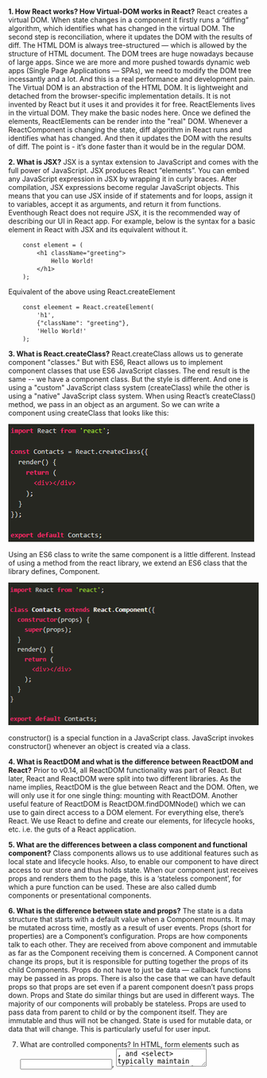 **1. How React works? How Virtual-DOM works in React?**
React creates a virtual DOM. When state changes in a component it firstly runs a “diffing” algorithm, which identifies what has changed in the virtual DOM. The second step is reconciliation, where it updates the DOM with the results of diff.
The HTML DOM is always tree-structured — which is allowed by the structure of HTML document. The DOM trees are huge nowadays because of large apps. Since we are more and more pushed towards dynamic web apps (Single Page Applications — SPAs), we need to modify the DOM tree incessantly and a lot. And this is a real performance and development pain.
The Virtual DOM is an abstraction of the HTML DOM. It is lightweight and detached from the browser-specific implementation details. It is not invented by React but it uses it and provides it for free. ReactElements lives in the virtual DOM. They make the basic nodes here. Once we defined the elements, ReactElements can be render into the "real" DOM.
Whenever a ReactComponent is changing the state, diff algorithm in React runs and identifies what has changed. And then it updates the DOM with the results of diff. The point is - it’s done faster than it would be in the regular DOM.

**2. What is JSX?**
JSX is a syntax extension to JavaScript and comes with the full power of JavaScript. JSX produces React “elements”. You can embed any JavaScript expression in JSX by wrapping it in curly braces. After compilation, JSX expressions become regular JavaScript objects. This means that you can use JSX inside of if statements and for loops, assign it to variables, accept it as arguments, and return it from functions. Eventhough React does not require JSX, it is the recommended way of describing our UI in React app.
For example, below is the syntax for a basic element in React with JSX and its equivalent without it.

```
    const element = (
        <h1 className="greeting">
            Hello World!
        </h1>
    );
```

Equivalent of the above using React.createElement

```
    const eleement = React.createElement(
        'h1',
        {"className": "greeting"},
        'Hello World!'
    );
```

**3. What is React.createClass?**
React.createClass allows us to generate component "classes." But with ES6, React allows us to implement component classes that use ES6 JavaScript classes. The end result is the same -- we have a component class. But the style is different. And one is using a "custom" JavaScript class system (createClass) while the other is using a "native" JavaScript class system.
When using React’s createClass() method, we pass in an object as an argument. So we can write a component using createClass that looks like this:

![ReactJS createClass](/Screenshots/React_createClass.png)

Using an ES6 class to write the same component is a little different. Instead of using a method from the react library, we extend an ES6 class that the library defines, Component.

![ES6 Class](/Screenshots/ES6_Class.png)

constructor() is a special function in a JavaScript class. JavaScript invokes constructor() whenever an object is created via a class.

**4. What is ReactDOM and what is the difference between ReactDOM and React?**
Prior to v0.14, all ReactDOM functionality was part of React. But later, React and ReactDOM were split into two different libraries.
As the name implies, ReactDOM is the glue between React and the DOM. Often, we will only use it for one single thing: mounting with ReactDOM. Another useful feature of ReactDOM is ReactDOM.findDOMNode() which we can use to gain direct access to a DOM element.
For everything else, there’s React. We use React to define and create our elements, for lifecycle hooks, etc. i.e. the guts of a React application.

**5. What are the differences between a class component and functional component?**
Class components allows us to use additional features such as local state and lifecycle hooks. Also, to enable our component to have direct access to our store and thus holds state.
When our component just receives props and renders them to the page, this is a ‘stateless component’, for which a pure function can be used. These are also called dumb components or presentational components.

**6. What is the difference between state and props?**
The state is a data structure that starts with a default value when a Component mounts. It may be mutated across time, mostly as a result of user events.
Props (short for properties) are a Component’s configuration. Props are how components talk to each other. They are received from above component and immutable as far as the Component receiving them is concerned. A Component cannot change its props, but it is responsible for putting together the props of its child Components. Props do not have to just be data — callback functions may be passed in as props.
There is also the case that we can have default props so that props are set even if a parent component doesn’t pass props down.
Props and State do similar things but are used in different ways. The majority of our components will probably be stateless. Props are used to pass data from parent to child or by the component itself. They are immutable and thus will not be changed. State is used for mutable data, or data that will change. This is particularly useful for user input.

7. What are controlled components?
   In HTML, form elements such as <input>, <textarea>, and <select> typically maintain their own state and update it based on user input. When a user submits a form the values from the aforementioned elements are sent with the form. With React it works differently. The component containing the form will keep track of the value of the input in it's state and will re-render the component each time the callback function e.g. onChange is fired as the state will be updated. A form element whose value is controlled by React in this way is called a "controlled component".
   With a controlled component, every state mutation will have an associated handler function. This makes it straightforward to modify or validate user input.

**8. What is a higher order component?**
A higher-order component (HOC) is an advanced technique in React for reusing component logic. HOCs are not part of the React API. They are a pattern that emerges from React’s compositional nature.
A higher-order component is a function that takes a component and returns a new component.
HOC’s allow you to reuse code, logic and bootstrap abstraction. HOCs are common in third-party React libraries. The most common is probably Redux’s connect function. Beyond simply sharing utility libraries and simple composition, HOCs are the best way to share behavior between React Components. If you find yourself writing a lot of code in different places that does the same thing, you may be able to refactor that code into a reusable HOC.

**9. What is create-react-app?**
create-react-app is the official CLI (Command Line Interface) for React to create React apps with no build configuration.
We don’t need to install or configure tools like Webpack or Babel. They are preconfigured and hidden so that we can focus on the code. We can install easily just like any other node modules. Then it is just one command to start the React project.

It includes everything we need to build a React app:
React, JSX, ES6, and Flow syntax support.
Language extras beyond ES6 like the object spread operator.
Autoprefixed CSS, so you don’t need -webkit- or other prefixes.
A fast interactive unit test runner with built-in support for coverage reporting.
A live development server that warns about common mistakes.
A build script to bundle JS, CSS, and images for production, with hashes and sourcemaps.

**10. What is Redux?**
The basic idea of Redux is that the entire application state is kept in a single store. The store is simply a javascript object. The only way to change the state is by firing actions from your application and then writing reducers for these actions that modify the state. The entire state transition is kept inside reducers and should not have any side-effects.
Redux is based on the idea that there should be only a single source of truth for your application state, be it UI state like which tab is active or Data state like the user profile details.

All of these data is retained by redux in a closure that redux calls a store . It also provides us a recipe of creating the said store, namely createStore(x).
The createStore function accepts another function, x as an argument. The passed in function is responsible for returning the state of the application at that point in time, which is then persisted in the store. This passed in function is known as the reducer.
This is a valid example reducer function:

This store can only be updated by dispatching an action. Our App dispatches an action, it is passed into reducer; the reducer returns a fresh instance of the state; the store notifies our App and it can begin it's re render as required.

**11. What is Redux Thunk used for?**
Redux thunk is middleware that allows us to write action creators that return a function instead of an action. The thunk can then be used to delay the dispatch of an action if a certain condition is met. This allows us to handle the asyncronous dispatching of actions. The inner function receives the store methods dispatch and getState as parameters.
To enable Redux Thunk, we need to use applyMiddleware() as below

**12. What is PureComponent? When to use PureComponent over Component?**
PureComponent is exactly the same as Component except that it handles the shouldComponentUpdate method for us. When props or state changes, PureComponent will do a shallow comparison on both props and state. Component on the other hand won't compare current props and state to next out of the box. Thus, the component will re-render by default whenever shouldComponentUpdate is called.
When comparing previous props and state to next, a shallow comparison will check that primitives have the same value (eg, 1 equals 1 or that true equals true) and that the references are the same between more complex javascript values like objects and arrays.
It is good to prefer PureComponent over Component whenever we never mutate our objects.

**13. How Virtual-DOM is more efficient than Dirty checking?**
In React, each of our components have a state. This state is like an observable. Essentially, React knows when to re-render the scene because it is able to observe when this data changes. Dirty checking is slower than observables because we must poll the data at a regular interval and check all of the values in the data structure recursively. By comparison, setting a value on the state will signal to a listener that some state has changed, so React can simply listen for change events on the state and queue up re-rendering.
The virtual DOM is used for efficient re-rendering of the DOM. This isn’t really related to dirty checking your data. We could re-render using a virtual DOM with or without dirty checking. In fact, the diff algorithm is a dirty checker itself.
We aim to re-render the virtual tree only when the state changes. So using an observable to check if the state has changed is an efficient way to prevent unnecessary re-renders, which would cause lots of unnecessary tree diffs. If nothing has changed, we do nothing.

**14. Is setState() is async? Why is setState() in React Async instead of Sync?**
setState() actions are asynchronous and are batched for performance gains. This is explained in documentation as below.
setState() does not immediately mutate this.state but creates a pending state transition. Accessing this.state after calling this method can potentially return the existing value. There is no guarantee of synchronous operation of calls to setState and calls may be batched for performance gains.
This is because setState alters the state and causes rerendering. This can be an expensive operation and making it synchronous might leave the browser unresponsive. Thus the setState calls are asynchronous as well as batched for better UI experience and performance.

**15. What is render() in React? And explain its purpose?**
Each React component must have a render() mandatorily. It returns a single React element which is the representation of the native DOM component. If more than one HTML element needs to be rendered, then they must be grouped together inside one enclosing tag such as <form>, <group>, <div> etc. This function must be kept pure i.e., it must return the same result each time it is invoked.

**16. What are controlled and uncontrolled components in React?**
This relates to stateful DOM components (form elements) and the difference:
A Controlled Component is one that takes its current value through props and notifies changes through callbacks like onChange. A parent component “controls” it by handling the callback and managing its own state and passing the new values as props to the controlled component. You could also call this a “dumb component”.
A Uncontrolled Component is one that stores its own state internally, and you query the DOM using a ref to find its current value when you need it. This is a bit more like traditional HTML.
In most (or all) cases we should use controlled components.

**17. Explain the components of Redux.**
Redux is composed of the following components:
Action — Actions are payloads of information that send data from our application to our store. They are the only source of information for the store. We send them to the store using store.dispatch(). Primarly, they are just an object describes what happened in our app.
Reducer — Reducers specify how the application’s state changes in response to actions sent to the store. Remember that actions only describe what happened, but don’t describe how the application’s state changes. So this place determines how state will change to an action.
Store — The Store is the object that brings Action and Reducer together. The store has the following responsibilities: Holds application state; Allows access to state via getState(); Allows state to be updated via dispatch(action); Registers listeners via subscribe(listener); Handles unregistering of listeners via the function returned by subscribe(listener).
It’s important to note that we’ll only have a single store in a Redux application. When we want to split your data handling logic, we’ll use reducer composition instead of many stores.

**18. What is React.cloneElement? And the difference with this.props.children?**
React.cloneElement clone and return a new React element using using the passed element as the starting point. The resulting element will have the original element's props with the new props merged in shallowly. New children will replace existing children. key and ref from the original element will be preserved.
React.cloneElement only works if our child is a single React element. For almost everything {this.props.children} is the better solution. Cloning is useful in some more advanced scenarios, where a parent send in an element and the child component needs to change some props on that element or add things like ref for accessing the actual DOM element.

**19. What is the second argument that can optionally be passed to setState and what is its purpose?**
A callback function which will be invoked when setState has finished and the component is re-rendered.
Since the setState is asynchronous, which is why it takes in a second callback function. With this function, we can do what we want immediately after state has been updated.

**20. What is the difference between React Native and React?**
React is a JavaScript library, supporting both front end web and being run on the server, for building user interfaces and web applications.
On the other hand, React Native is a mobile framework that compiles to native app components, allowing us to build native mobile applications (iOS, Android, and Windows) in JavaScript that allows us to use ReactJS to build our components, and implements ReactJS under the hood.
With React Native it is possible to mimic the behavior of the native app in JavaScript and at the end, we will get platform specific code as the output. We may even mix the native code with the JavaScript if we need to optimize our application further.
